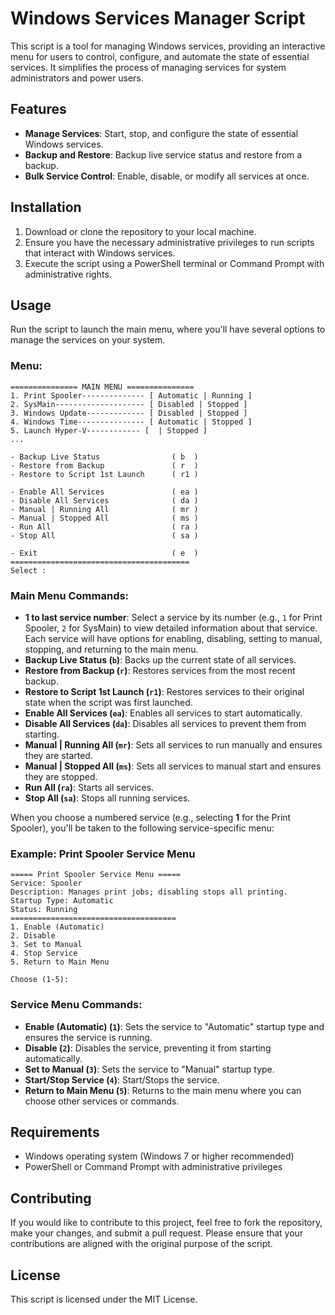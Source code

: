 # Windows Services Manager Script

This script is a tool for managing Windows services, providing an interactive menu for users to control, configure, and automate the state of essential services. It simplifies the process of managing services for system administrators and power users.

## Features

- **Manage Services**: Start, stop, and configure the state of essential Windows services.
- **Backup and Restore**: Backup live service status and restore from a backup.
- **Bulk Service Control**: Enable, disable, or modify all services at once.

## Installation

1. Download or clone the repository to your local machine.
2. Ensure you have the necessary administrative privileges to run scripts that interact with Windows services.
3. Execute the script using a PowerShell terminal or Command Prompt with administrative rights.

## Usage

Run the script to launch the main menu, where you'll have several options to manage the services on your system.

### Menu: 
```
=============== MAIN MENU ===============
1. Print Spooler-------------- [ Automatic | Running ]
2. SysMain-------------------- [ Disabled | Stopped ]
3. Windows Update------------- [ Disabled | Stopped ]
4. Windows Time--------------- [ Automatic | Stopped ]
5. Launch Hyper-V------------ [  | Stopped ]
...

- Backup Live Status                ( b  )
- Restore from Backup               ( r  )
- Restore to Script 1st Launch      ( r1 )

- Enable All Services               ( ea )
- Disable All Services              ( da )
- Manual | Running All              ( mr )
- Manual | Stopped All              ( ms )
- Run All                           ( ra )
- Stop All                          ( sa )

- Exit                              ( e  )
========================================
Select :
```
### Main Menu Commands:

- **1 to last service number**: Select a service by its number (e.g., `1` for Print Spooler, `2` for SysMain) to view detailed information about that service. Each service will have options for enabling, disabling, setting to manual, stopping, and returning to the main menu.
- **Backup Live Status (`b`)**: Backs up the current state of all services.
- **Restore from Backup (`r`)**: Restores services from the most recent backup.
- **Restore to Script 1st Launch (`r1`)**: Restores services to their original state when the script was first launched.
- **Enable All Services (`ea`)**: Enables all services to start automatically.
- **Disable All Services (`da`)**: Disables all services to prevent them from starting.
- **Manual | Running All (`mr`)**: Sets all services to run manually and ensures they are started.
- **Manual | Stopped All (`ms`)**: Sets all services to manual start and ensures they are stopped.
- **Run All (`ra`)**: Starts all services.
- **Stop All (`sa`)**: Stops all running services.

When you choose a numbered service (e.g., selecting **1** for the Print Spooler), you'll be taken to the following service-specific menu:

### Example: Print Spooler Service Menu
```
===== Print Spooler Service Menu =====
Service: Spooler
Description: Manages print jobs; disabling stops all printing.
Startup Type: Automatic
Status: Running
=====================================
1. Enable (Automatic)
2. Disable
3. Set to Manual
4. Stop Service
5. Return to Main Menu

Choose (1-5):
```
### Service Menu Commands:

- **Enable (Automatic) (`1`)**: Sets the service to "Automatic" startup type and ensures the service is running.
- **Disable (`2`)**: Disables the service, preventing it from starting automatically.
- **Set to Manual (`3`)**: Sets the service to "Manual" startup type.
- **Start/Stop Service (`4`)**: Start/Stops the service.
- **Return to Main Menu (`5`)**: Returns to the main menu where you can choose other services or commands.


## Requirements

- Windows operating system (Windows 7 or higher recommended)
- PowerShell or Command Prompt with administrative privileges

## Contributing

If you would like to contribute to this project, feel free to fork the repository, make your changes, and submit a pull request. Please ensure that your contributions are aligned with the original purpose of the script.

## License

This script is licensed under the MIT License.


